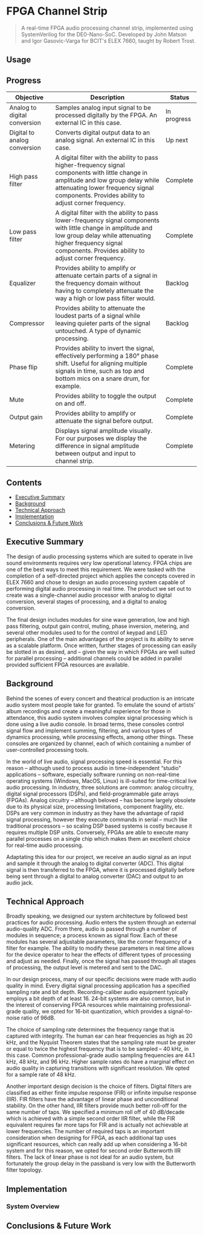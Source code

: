 # FPGA Channel Strip
>A real-time FPGA audio processing channel strip, implemented using SystemVerilog for the DE0-Nano-SoC. Developed by John Matson and Igor Gasovic-Varga for BCIT's ELEX 7660, taught by Robert Trost.

## Usage

## Progress
Objective | Description | Status
--------- | ----------- | ------
Analog to digital conversion | Samples analog input signal to be processed digitally by the FPGA. An external IC in this case. | In progress
Digital to analog conversion | Converts digital output data to an analog signal. An external IC in this case. | Up next
High pass filter | A digital filter with the ability to pass higher-frequency signal components with little change in amplitude and low group delay while attenuating lower frequency signal components. Provides ability to adjust corner frequency. | Complete
Low pass filter | A digital filter with the ability to pass lower-frequency signal components with little change in amplitude and low group delay while attenuating higher frequency signal components. Provides ability to adjust corner frequency. | Complete
Equalizer | Provides ability to amplify or attenuate certain parts of a signal in the frequency domain without having to completely attenuate the way a high or low pass filter would. | Backlog
Compressor | Provides ability to attenuate the loudest parts of a signal while leaving quieter parts of the signal untouched. A type of dynamic processing. | Backlog
Phase flip | Provides ability to invert the signal, effectively performing a 180° phase shift. Useful for aligning multiple signals in time, such as top and bottom mics on a snare drum, for example. | Complete
Mute | Provides ability to toggle the output on and off. | Complete
Output gain | Provides ability to amplify or attenuate the signal before output. | Complete
Metering | Displays signal amplitude visually. For our purposes we display the difference in signal amplitude between output and input to channel strip. | Complete

## Contents
* [Executive Summary](#executive-summary)
* [Background](#background)
* [Technical Approach](#technical-approach)
* [Implementation](#implementation)
* [Conclusions & Future Work](#conclusions--future-work)

## Executive Summary
The design of audio processing systems which are suited to operate in live sound environments requires very low operational latency. FPGA chips are one of the best ways to meet this requirement. We were tasked with the completion of a self-directed project which applies the concepts covered in ELEX 7660 and chose to design an audio processing system capable of performing digital audio processing in real time. The product we set out to create was a single-channel audio processor with analog to digital conversion, several stages of processing, and a digital to analog conversion.

The final design includes modules for sine wave generation, low and high pass filtering, output gain control, muting, phase inversion, metering, and several other modules used to for the control of keypad and LED peripherals. One of the main advantages of the project is its ability to serve as a scalable platform. Once written, further stages of processing can easily be slotted in as desired, and – given the way in which FPGAs are well suited for parallel processing – additional channels could be added in parallel provided sufficient FPGA resources are available.

## Background
Behind the scenes of every concert and theatrical production is an intricate audio system most people take for granted. To emulate the sound of artists’ album recordings and create a meaningful experience for those in attendance, this audio system involves complex signal processing which is done using a live audio console. In broad terms, these consoles control signal flow and implement summing, filtering, and various types of dynamics processing, while processing effects, among other things. These consoles are organized by channel, each of which containing a number of user-controlled processing tools.

In the world of live audio, signal processing speed is essential. For this reason – although used to process audio in time-independent “studio” applications – software, especially software running on non-real-time operating systems (Windows, MacOS, Linux) is ill-suited for time-critical live audio processing. In industry, three solutions are common: analog circuitry, digital signal processors (DSPs), and field-programmable gate arrays (FPGAs). Analog circuitry – although beloved – has become largely obsolete due to its physical size, processing limitations, component fragility, etc. DSPs are very common in industry as they have the advantage of rapid signal processing, however they execute commands in serial – much like traditional processors – so scaling DSP based systems is costly because it requires multiple DSP units. Conversely, FPGAs are able to execute many parallel processes on a single chip which makes them an excellent choice for real-time audio processing.

Adaptating this idea for our project, we receive an audio signal as an input and sample it through the analog to digital converter (ADC). This digital signal is then transferred to the FPGA, where it is processed digitally before being sent through a digital to analog converter (DAC) and output to an audio jack.

## Technical Approach
Broadly speaking, we designed our system architecture by followed best practices for audio processing. Audio enters the system through an external audio-quality ADC. From there, audio is passed through a number of modules in sequence; a process known as signal flow. Each of these modules has several adjustable parameters, like the corner frequency of a filter for example. The ability to modify these parameters in real time allows for the device operator to hear the effects of different types of processing and adjust as needed. Finally, once the signal has passed through all stages of processing, the output level is metered and sent to the DAC.

In our design process, many of our specific decisions were made with audio quality in mind. Every digital signal processing application has a specified sampling rate and bit depth. Recording-caliber audio equipment typically employs a bit depth of at least 16. 24-bit systems are also common, but in the interest of conserving FPGA resources while maintaining professional-grade quality, we opted for 16-bit quantization, which provides a signal-to-noise ratio of 96dB.

The choice of sampling rate determines the frequency range that is captured with integrity. The human ear can hear frequencies as high as 20 kHz, and the Nyquist Theorem states that the sampling rate must be greater or equal to twice the highest frequency that is to be sampled – 40 kHz, in this case. Common professional-grade audio sampling frequencies are 44.1 kHz, 48 kHz, and 96 kHz. Higher sample rates do have a marginal effect on audio quality in capturing transitions with significant resolution. We opted for a sample rate of 48 kHz.

Another important design decision is the choice of filters. Digital filters are classified as either finite impulse response (FIR) or infinite impulse response (IIR). FIR filters have the advantage of linear phase and unconditional stability. On the other hand, IIR filters provide much better roll-off for the same number of taps. We specified a minimum roll off of 40 dB/decade which is achieved with a simple second order IIR filter, while the FIR equivalent requires far more taps for FIR and is actually not achievable at lower frequencies. The number of required taps is an important consideration when designing for FPGA, as each additional tap uses significant resources, which can really add up when considering a 16-bit system and for this reason, we opted for second order Butterworth IIR filters. The lack of linear phase is not ideal for an audio system, but fortunately the group delay in the passband is very low with the Butterworth filter topology.

## Implementation
### System Overview

## Conclusions & Future Work
